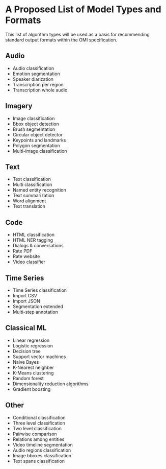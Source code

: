 # A Proposed List of Model Types and Formats
This list of algorithm types will be used as a basis for recommending standard output formats within the OMI specification.

## Audio
* Audio classification
* Emotion segmentation
* Speaker diarization
* Transcription per region
* Transcription whole audio

## Imagery
* Image classification
* Bbox object detection
* Brush segmentation
* Circular object detector
* Keypoints and landmarks
* Polygon segmentation
* Multi-image classification

## Text
* Text classification
* Multi classification
* Named entity recognition
* Text summarization
* Word alignment
* Text translation

## Code
* HTML classification
* HTML NER tagging
* Dialogs & conversations
* Rate PDF
* Rate website
* Video classifier

## Time Series
* Time Series classification
* Import CSV
* Import JSON
* Segmentation extended
* Multi-step annotation

## Classical ML
* Linear regression
* Logistic regression
* Decision tree
* Support vector machines
* Naive Bayes
* K-Nearest neighber
* K-Means clustering
* Random forest
* Dimensionality reduction algorithms
* Gradient boosting

## Other
* Conditional classification
* Three level classification
* Two level classification
* Pairwise comparison
* Relations among entities
* Video timeline segmentation
* Audio regions classification
* Image bboxes classification
* Text spans classification
